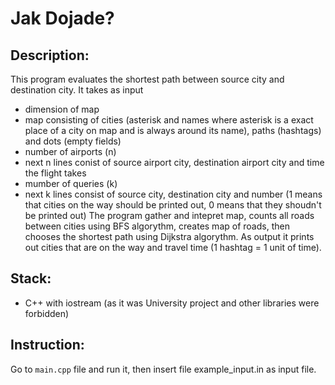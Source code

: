 # Jak Dojade?

## Description:
This program evaluates the shortest path between source city and destination city. It takes as input
 - dimension of map
 - map consisting of cities (asterisk and names where asterisk is a exact place of a city on map and is always around its name), paths (hashtags) and dots (empty fields) 
 - number of airports (n)
 - next n lines conist of source airport city, destination airport city and time the flight takes
 - mumber of queries (k)
 - next k lines consist of source city, destination city and number (1 means that cities on the way should be printed out, 0 means that they shoudn't be printed out)
 The program gather and intepret map, counts all roads between cities using BFS algorythm, creates map of roads, then chooses the shortest path using Dijkstra algorythm. As output it prints out cities that are on the way and travel time (1 hashtag = 1 unit of time).


## Stack:
 - C++ with iostream (as it was University project and other libraries were forbidden)

## Instruction:
 Go to `main.cpp` file and run it, then insert file example_input.in as input file. 
